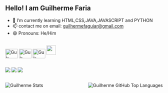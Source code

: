 ## Hello! I am Guilherme Faria


- 🌱 I’m currently learning HTML,CSS,JAVA,JAVASCRIPT and PYTHON
- 📫 contact me on email: guilhermefaguiar@gmail.com
- 😄 Pronouns: He/Him

<div style="display: inline_block"><br>
  <img align="center" alt="Gui-HTML" height="30" width="40" src="https://cdn.jsdelivr.net/gh/devicons/devicon/icons/html5/html5-original.svg" />
  <img align="center" alt="Gui-CSS" height="30" width="40" src="https://cdn.jsdelivr.net/gh/devicons/devicon/icons/css3/css3-original.svg" />
  <img align="center" alt="Gui-Python" height="30" width="40" src="https://cdn.jsdelivr.net/gh/devicons/devicon/icons/python/python-original.svg" />
  <img aling="center" alt"Gui-Java" height="30" width"40" src="https://cdn.jsdelivr.net/gh/devicons/devicon/icons/java/java-plain-wordmark.svg" />       
</div>

 ##
 
<div style="text-aling=center"> 
  <a align="center" href="https://instagram.com/gui_faria7" target="_blank"><img src="https://img.shields.io/badge/-Instagram-%23E4405F?style=for-the-badge&logo=instagram&logoColor=white" target="_blank"></a>
  <a align="center" href = "mailto:guilhermefaguiar@gmail.com"><img src="https://img.shields.io/badge/-Gmail-%23333?style=for-the-badge&logo=gmail&logoColor=white" target="_blank"></a>
  <a align="center" href="https://www.linkedin.com/in/guilherme-faria-de-aguiar-18b6a3272/" target="_blank"><img src="https://img.shields.io/badge/-LinkedIn-%230077B5?style=for-the-badge&logo=linkedin&logoColor=white" target="_blank"></a> 
</div>

##

<div align="center">
 <img align="left" alt="Guilherme Stats" src="https://github-readme-stats.vercel.app/api?username=GuilhermeFaria04&show_icons=true&theme=radical&count_private=true" />
 <img align="right" alt="Guilherme GitHub Top Languages" src="https://github-readme-stats.vercel.app/api/top-langs/?username=GuilhermeFaria04&theme=radical" />
</div>

